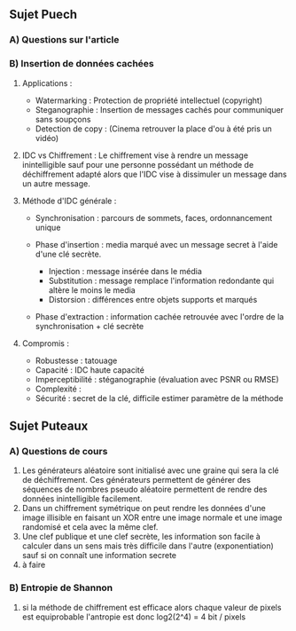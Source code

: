 ## Sujet Puech

### A) Questions sur l'article

### B) Insertion de données cachées

1. Applications :

   - Watermarking : Protection de propriété intellectuel (copyright)
   - Steganographie : Insertion de messages cachés pour communiquer sans soupçons
   - Detection de copy : (Cinema retrouver la place d'ou à été pris un vidéo)

2. IDC vs Chiffrement : Le chiffrement vise à rendre un message inintelligible sauf pour une personne possédant un méthode de déchiffrement adapté alors que l'IDC vise à dissimuler un message dans un autre message.

3. Méthode d'IDC générale :

   - Synchronisation : parcours de sommets, faces, ordonnancement unique

   - Phase d'insertion : media marqué avec un message secret à l'aide d'une clé secrète.
     - Injection : message insérée dans le média
     - Substitution : message remplace l'information redondante qui altère le moins le media
     - Distorsion : différences entre objets supports et marqués 
   - Phase d'extraction : information cachée retrouvée avec l'ordre de la synchronisation + clé secrète

4. Compromis :

   - Robustesse : tatouage
   - Capacité : IDC haute capacité
   - Imperceptibilité : stéganographie (évaluation avec PSNR ou RMSE) 
   - Complexité : 
   - Sécurité : secret de la clé, difficile estimer paramètre de la méthode

## Sujet Puteaux

### A) Questions de cours

1. Les générateurs aléatoire sont initialisé avec une graine qui sera la clé de déchiffrement. Ces générateurs permettent de générer des séquences de nombres pseudo aléatoire permettent de rendre des données inintelligible facilement.
2. Dans un chiffrement symétrique on peut rendre les données d'une image illisible en faisant un XOR entre une image normale et une image randomisé et cela avec la même clef.
3. Une clef publique et une clef secrète, les information son facile à calculer dans un sens mais très difficile dans l'autre (exponentiation) sauf si on connaît une information secrete
4. à faire

### B) Entropie de Shannon

1. si la méthode de chiffrement est efficace alors chaque valeur de pixels est equiprobable l'antropie est donc log2(2^4) = 4 bit / pixels